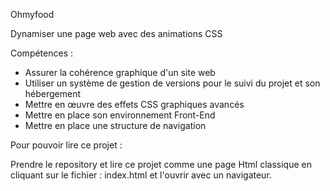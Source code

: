 Ohmyfood

Dynamiser une page web avec des animations CSS

Compétences :  

-  Assurer la cohérence graphique d'un site web
-  Utiliser un système de gestion de versions pour le suivi du projet et son hébergement
-  Mettre en œuvre des effets CSS graphiques avancés
-  Mettre en place son environnement Front-End
-  Mettre en place une structure de navigation

Pour pouvoir lire ce projet :  

Prendre le repository et lire ce projet comme une page Html classique en cliquant sur le fichier : index.html  et l'ouvrir avec un navigateur. 

